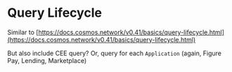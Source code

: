 # Query Lifecycle

Similar to [https://docs.cosmos.network/v0.41/basics/query-lifecycle.html](https://docs.cosmos.network/v0.41/basics/query-lifecycle.html)

But also include CEE query?  Or, query for each `Application` \(again, Figure Pay, Lending, Marketplace\)



